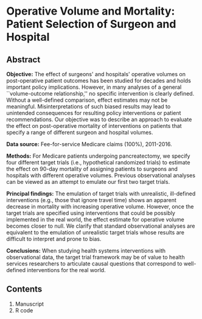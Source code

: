 # Operative Volume and Mortality: Patient Selection of Surgeon and Hospital

## Abstract

<strong>Objective:</strong> The effect of surgeons' and hospitals' operative volumes on post-operative patient outcomes has been studied for decades and holds important policy implications. However, in many analyses of a general ``volume-outcome relationship,'' no specific intervention is clearly defined. Without a well-defined comparison, effect estimates may not be meaningful. Misinterpretations of such biased results may lead to unintended consequences for resulting policy interventions or patient recommendations. Our objective was to describe an approach to evaluate the effect on post-operative mortality of interventions on patients that specify a range of different surgeon and hospital volumes. 

<strong>Data source:</strong> Fee-for-service Medicare claims (100\%), 2011-2016.

<strong>Methods:</strong> For Medicare patients undergoing pancreatectomy, we specify four different target trials (i.e., hypothetical randomized trials) to estimate the effect on 90-day mortality of assigning patients to surgeons and hospitals with different operative volumes. Previous observational analyses can be viewed as an attempt to emulate our first two target trials.  

<strong>Principal findings:</strong> The emulation of target trials with unrealistic, ill-defined interventions (e.g., those that ignore travel time) shows an apparent decrease in mortality with increasing operative volume. However, once the target trials are specified using interventions that could be possibly implemented in the real world, the effect estimate for operative volume becomes closer to null. We clarify that standard observational analyses are equivalent to the emulation of unrealistic target trials whose results are difficult to interpret and prone to bias.

<strong>Conclusions:</strong> When studying health systems interventions with observational data, the target trial framework may be of value to health services researchers to articulate causal questions that correspond to well-defined interventions for the real world.

## Contents
1. Manuscript
2. R code
